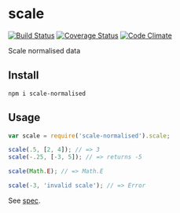 # scale

[![Build Status](https://travis-ci.org/javiercejudo/scale.svg)](https://travis-ci.org/javiercejudo/scale)
[![Coverage Status](https://coveralls.io/repos/javiercejudo/scale/badge.svg?branch=master)](https://coveralls.io/r/javiercejudo/scale?branch=master)
[![Code Climate](https://codeclimate.com/github/javiercejudo/scale/badges/gpa.svg)](https://codeclimate.com/github/javiercejudo/scale)

Scale normalised data

## Install

    npm i scale-normalised

## Usage

```js
var scale = require('scale-normalised').scale;

scale(.5, [2, 4]); // => 3
scale(-.25, [-3, 5]); // => returns -5

scale(Math.E); // => Math.E

scale(-3, 'invalid scale'); // => Error
```

See [spec](test/spec.js).
